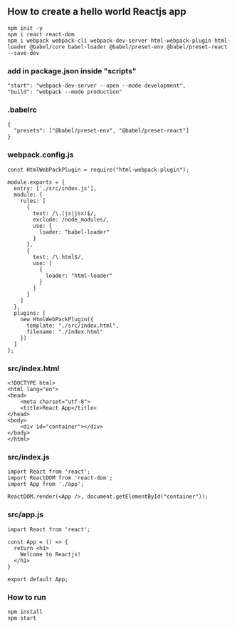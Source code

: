 ## How to create a hello world Reactjs app

```
npm init -y
npm i react react-dom
npm i webpack webpack-cli webpack-dev-server html-webpack-plugin html-loader @babel/core babel-loader @babel/preset-env @babel/preset-react --save-dev
```

### add in package.json inside "scripts"
```
"start": "webpack-dev-server --open --mode development",
"build": "webpack --mode production"
```

### .babelrc
```
{
  "presets": ["@babel/preset-env", "@babel/preset-react"]
}
```

### webpack.config.js
```
const HtmlWebPackPlugin = require("html-webpack-plugin");

module.exports = {
  entry: ['./src/index.js'],
  module: {
    rules: [
      {
        test: /\.(js|jsx)$/,
        exclude: /node_modules/,
        use: {
          loader: "babel-loader"
        }
      },
      {
        test: /\.html$/,
        use: [
          {
            loader: "html-loader"
          }
        ]
      }
    ]
  },
  plugins: [
    new HtmlWebPackPlugin({
      template: "./src/index.html",
      filename: "./index.html"
    })
  ]
};
```

### src/index.html
```
<!DOCTYPE html>
<html lang="en">
<head>
    <meta charset="utf-8">
    <title>React App</title>
</head>
<body>
    <div id="container"></div>
</body>
</html>
```

### src/index.js
```
import React from 'react';
import ReactDOM from 'react-dom';
import App from './app';

ReactDOM.render(<App />, document.getElementById("container"));
```

### src/app.js
```
import React from 'react';

const App = () => {
  return <h1>
    Welcome to Reactjs!
  </h1>
}

export default App;
```

### How to run
```
npm install
npm start
```